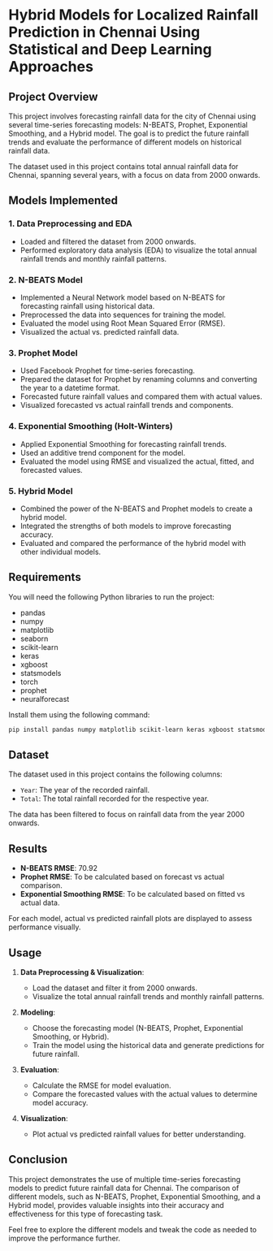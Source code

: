 
# Hybrid Models for Localized Rainfall Prediction in Chennai Using Statistical and Deep Learning Approaches

## Project Overview

This project involves forecasting rainfall data for the city of Chennai using several time-series forecasting models: N-BEATS, Prophet, Exponential Smoothing, and a Hybrid model. The goal is to predict the future rainfall trends and evaluate the performance of different models on historical rainfall data.

The dataset used in this project contains total annual rainfall data for Chennai, spanning several years, with a focus on data from 2000 onwards.

## Models Implemented

### 1. **Data Preprocessing and EDA**
   - Loaded and filtered the dataset from 2000 onwards.
   - Performed exploratory data analysis (EDA) to visualize the total annual rainfall trends and monthly rainfall patterns.

### 2. **N-BEATS Model**
   - Implemented a Neural Network model based on N-BEATS for forecasting rainfall using historical data.
   - Preprocessed the data into sequences for training the model.
   - Evaluated the model using Root Mean Squared Error (RMSE).
   - Visualized the actual vs. predicted rainfall data.

### 3. **Prophet Model**
   - Used Facebook Prophet for time-series forecasting.
   - Prepared the dataset for Prophet by renaming columns and converting the year to a datetime format.
   - Forecasted future rainfall values and compared them with actual values.
   - Visualized forecasted vs actual rainfall trends and components.

### 4. **Exponential Smoothing (Holt-Winters)**
   - Applied Exponential Smoothing for forecasting rainfall trends.
   - Used an additive trend component for the model.
   - Evaluated the model using RMSE and visualized the actual, fitted, and forecasted values.

### 5. **Hybrid Model**
   - Combined the power of the N-BEATS and Prophet models to create a hybrid model.
   - Integrated the strengths of both models to improve forecasting accuracy.
   - Evaluated and compared the performance of the hybrid model with other individual models.

## Requirements

You will need the following Python libraries to run the project:

- pandas
- numpy
- matplotlib
- seaborn
- scikit-learn
- keras
- xgboost
- statsmodels
- torch
- prophet
- neuralforecast

Install them using the following command:

```bash
pip install pandas numpy matplotlib scikit-learn keras xgboost statsmodels torch prophet neuralforecast
```

## Dataset

The dataset used in this project contains the following columns:

- `Year`: The year of the recorded rainfall.
- `Total`: The total rainfall recorded for the respective year.

The data has been filtered to focus on rainfall data from the year 2000 onwards.

## Results

- **N-BEATS RMSE**: 70.92
- **Prophet RMSE**: To be calculated based on forecast vs actual comparison.
- **Exponential Smoothing RMSE**: To be calculated based on fitted vs actual data.
  
For each model, actual vs predicted rainfall plots are displayed to assess performance visually.

## Usage

1. **Data Preprocessing & Visualization**: 
   - Load the dataset and filter it from 2000 onwards.
   - Visualize the total annual rainfall trends and monthly rainfall patterns.

2. **Modeling**: 
   - Choose the forecasting model (N-BEATS, Prophet, Exponential Smoothing, or Hybrid).
   - Train the model using the historical data and generate predictions for future rainfall.

3. **Evaluation**: 
   - Calculate the RMSE for model evaluation.
   - Compare the forecasted values with the actual values to determine model accuracy.

4. **Visualization**: 
   - Plot actual vs predicted rainfall values for better understanding.

## Conclusion

This project demonstrates the use of multiple time-series forecasting models to predict future rainfall data for Chennai. The comparison of different models, such as N-BEATS, Prophet, Exponential Smoothing, and a Hybrid model, provides valuable insights into their accuracy and effectiveness for this type of forecasting task.

Feel free to explore the different models and tweak the code as needed to improve the performance further.

